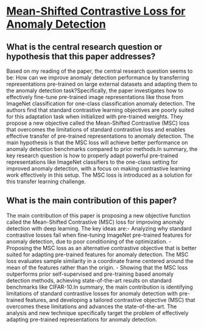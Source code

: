 # [Mean-Shifted Contrastive Loss for Anomaly Detection](https://arxiv.org/abs/2106.03844)

## What is the central research question or hypothesis that this paper addresses?

Based on my reading of the paper, the central research question seems to be: How can we improve anomaly detection performance by transferring representations pre-trained on large external datasets and adapting them to the anomaly detection task?Specifically, the paper investigates how to effectively fine-tune pre-trained image representations like those from ImageNet classification for one-class classification anomaly detection. The authors find that standard contrastive learning objectives are poorly suited for this adaptation task when initialized with pre-trained weights. They propose a new objective called the Mean-Shifted Contrastive (MSC) loss that overcomes the limitations of standard contrastive loss and enables effective transfer of pre-trained representations to anomaly detection. The main hypothesis is that the MSC loss will achieve better performance on anomaly detection benchmarks compared to prior methods.In summary, the key research question is how to properly adapt powerful pre-trained representations like ImageNet classifiers to the one-class setting for improved anomaly detection, with a focus on making contrastive learning work effectively in this setup. The MSC loss is introduced as a solution for this transfer learning challenge.


## What is the main contribution of this paper?

The main contribution of this paper is proposing a new objective function called the Mean-Shifted Contrastive (MSC) loss for improving anomaly detection with deep learning. The key ideas are:- Analyzing why standard contrastive losses fail when fine-tuning ImageNet pre-trained features for anomaly detection, due to poor conditioning of the optimization. - Proposing the MSC loss as an alternative contrastive objective that is better suited for adapting pre-trained features for anomaly detection. The MSC loss evaluates sample similarity in a coordinate frame centered around the mean of the features rather than the origin. - Showing that the MSC loss outperforms prior self-supervised and pre-training based anomaly detection methods, achieving state-of-the-art results on standard benchmarks like CIFAR-10.In summary, the main contribution is identifying limitations of standard contrastive losses for anomaly detection with pre-trained features, and developing a tailored contrastive objective (MSC) that overcomes these limitations and advances the state-of-the-art. The analysis and new technique specifically target the problem of effectively adapting pre-trained representations for anomaly detection.
